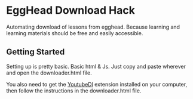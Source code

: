 # EggHead Download Hack

Automating download of lessons from egghead.
Because learning and learning materials should be free and easily accessible.

## Getting Started

Setting up is pretty basic. Basic html & Js. Just copy and paste wherever and open the downloader.html file.

You also need to get the [YoutubeDl](https://rg3.github.io/youtube-dl/) extension installed on your computer, then follow the instructions in the downloader.html file.